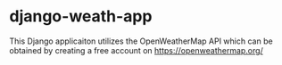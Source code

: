 # django-weath-app

This Django applicaiton utilizes the OpenWeatherMap API which can be obtained by creating a free account on https://openweathermap.org/
